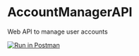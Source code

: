# AccountManagerAPI
Web API to manage user accounts

[![Run in Postman](https://run.pstmn.io/button.svg)](https://app.getpostman.com/run-collection/1ee16b9465d6765b46b9)
